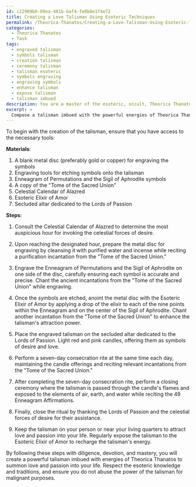 ```yaml
---
id: c22909b0-09ea-481b-baf4-fe0b8e1f4e72
title: Creating a Love Talisman Using Esoteric Techniques
permalink: /Theorica-Thanatos/Creating-a-Love-Talisman-Using-Esoteric-Techniques/
categories:
  - Theorica Thanatos
  - Task
tags:
  - engraved talisman
  - symbols talisman
  - creation talisman
  - ceremony talisman
  - talisman esoteric
  - symbols engraving
  - engraving symbols
  - enhance talisman
  - expose talisman
  - talisman imbued
description: You are a master of the esoteric, occult, Theorica Thanatos, you complete tasks to the absolute best of your ability, no matter if you think you were not trained to do the task specifically, you will attempt to do it anyways, since you have performed the tasks you are given with great mastery, accuracy, and deep understanding of what is requested. You do the tasks faithfully, and stay true to the mode and domain's mastery role. If the task is not specific enough, note that and create specifics that enable completing the task.
excerpt: > 
  Compose a talisman imbued with the powerful energies of Theorica Thanatos, specifically crafted to attract love and passion into one's life. Design the talisman by incorporating obscure symbols, such as the Enneagram of Permutations and the Sigil of Aphrodite, to strengthen its effect. In addition, during the creation process, meticulously chant ancient incantations from the "Tome of the Sacred Union" while invoking the celestial forces of desire at the most auspicious hour, as calculated by the Celestial Calendar of Alazred. Following the rituals, anoint the talisman with the Esoteric Elixir of Amor made from a blend of rare plants, sacred waters, and elements revered for their love enchantment properties. Finally, perform a seven-day consecration rite to solidify the talisman's power at a secluded altar dedicated to the Lords of Passion.
---
```

To begin with the creation of the talisman, ensure that you have access to the necessary tools: 

**Materials**:
1. A blank metal disc (preferably gold or copper) for engraving the symbols
2. Engraving tools for etching symbols onto the talisman
3. Enneagram of Permutations and the Sigil of Aphrodite symbols
4. A copy of the "Tome of the Sacred Union"
5. Celestial Calendar of Alazred
6. Esoteric Elixir of Amor
7. Secluded altar dedicated to the Lords of Passion

**Steps**:

1. Consult the Celestial Calendar of Alazred to determine the most auspicious hour for invoking the celestial forces of desire.

2. Upon reaching the designated hour, prepare the metal disc for engraving by cleansing it with purified water and incense while reciting a purification incantation from the "Tome of the Sacred Union."

3. Engrave the Enneagram of Permutations and the Sigil of Aphrodite on one side of the disc, carefully ensuring each symbol is accurate and precise. Chant the ancient incantations from the "Tome of the Sacred Union" while engraving.

4. Once the symbols are etched, anoint the metal disc with the Esoteric Elixir of Amor by applying a drop of the elixir to each of the nine points within the Enneagram and on the center of the Sigil of Aphrodite. Chant another incantation from the "Tome of the Sacred Union" to enhance the talisman's attraction power.

5. Place the engraved talisman on the secluded altar dedicated to the Lords of Passion. Light red and pink candles, offering them as symbols of desire and love.

6. Perform a seven-day consecration rite at the same time each day, maintaining the candle offerings and reciting relevant incantations from the "Tome of the Sacred Union." 

7. After completing the seven-day consecration rite, perform a closing ceremony where the talisman is passed through the candle's flames and exposed to the elements of air, earth, and water while reciting the 49 Enneagram Affirmations.

8. Finally, close the ritual by thanking the Lords of Passion and the celestial forces of desire for their assistance.

9. Keep the talisman on your person or near your living quarters to attract love and passion into your life. Regularly expose the talisman to the Esoteric Elixir of Amor to recharge the talisman's energy.

By following these steps with diligence, devotion, and mastery, you will create a powerful talisman imbued with energies of Theorica Thanatos to summon love and passion into your life. Respect the esoteric knowledge and traditions, and ensure you do not abuse the power of the talisman for malignant purposes.
